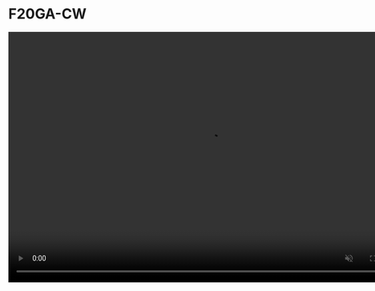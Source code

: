 # F20GA-CW
<video controls="" width="800" height="500" muted="" loop="" autoplay="">
<source src="https://github.com/khoo2002/F20GA-CW/blob/main/Animation/output.mp4" type="video/mp4">
</video>
